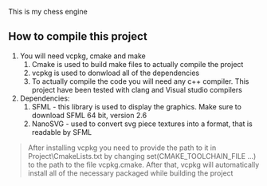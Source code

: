 This is my chess engine

## How to compile this project
1. You will need vcpkg, cmake and make
    1. Cmake is used to build make files to actually compile the project
    2. vcpkg is used to donwload all of the dependencies
    3. To actually compile the code you will need any c++ compiler. This project have been tested with clang and Visual studio compilers
2. Dependencies:
    1. SFML - this library is used to display the graphics. Make sure to download SFML 64 bit, version 2.6
    2. NanoSVG - used to convert svg piece textures into a format, that is readable by SFML

> After installing vcpkg you need to provide the path to it in Project\CmakeLists.txt by changing set(CMAKE_TOOLCHAIN_FILE ...) to the path to the file vcpkg.cmake. After that, vcpkg will automatically install all of the necessary packaged while building the project

